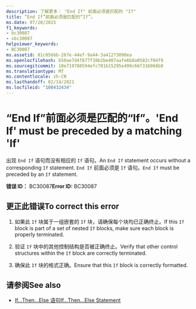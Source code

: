 ```yaml
---
description: 了解更多： "End If" 前面必须是匹配的 "If"
title: “End If”前面必须是匹配的“If”。
ms.date: 07/20/2015
f1_keywords:
- bc30087
- vbc30087
helpviewer_keywords:
- BC30087
ms.assetid: 81c056bb-267e-44ef-9a44-3a41273090ea
ms.openlocfilehash: b50ae7d4f877f38b2be407aafe6b8a0582cf04f9
ms.sourcegitcommit: 10e719780594efc781b15295e499c66f316068b8
ms.translationtype: MT
ms.contentlocale: zh-CN
ms.lasthandoff: 02/14/2021
ms.locfileid: "100432434"
---
```

# <a name="end-if-must-be-preceded-by-a-matching-if"></a><span data-ttu-id="bbf28-103">“End If”前面必须是匹配的“If”。</span><span class="sxs-lookup"><span data-stu-id="bbf28-103">'End If' must be preceded by a matching 'If'</span></span>

<span data-ttu-id="bbf28-104">出现 `End If` 语句而没有相应的 `If` 语句。</span><span class="sxs-lookup"><span data-stu-id="bbf28-104">An `End If` statement occurs without a corresponding `If` statement.</span></span> <span data-ttu-id="bbf28-105">`End If` 前面必须是 `If` 语句。</span><span class="sxs-lookup"><span data-stu-id="bbf28-105">`End If` must be preceded by an `If` statement.</span></span>  
  
 <span data-ttu-id="bbf28-106">**错误 ID：** BC30087</span><span class="sxs-lookup"><span data-stu-id="bbf28-106">**Error ID:** BC30087</span></span>  
  
## <a name="to-correct-this-error"></a><span data-ttu-id="bbf28-107">更正此错误</span><span class="sxs-lookup"><span data-stu-id="bbf28-107">To correct this error</span></span>  
  
1. <span data-ttu-id="bbf28-108">如果此 `If` 块属于一组嵌套的 `If` 块，请确保每个块均已正确终止。</span><span class="sxs-lookup"><span data-stu-id="bbf28-108">If this `If` block is part of a set of nested `If` blocks, make sure each block is properly terminated.</span></span>  
  
2. <span data-ttu-id="bbf28-109">验证 `If` 块中的其他控制结构是否被正确终止。</span><span class="sxs-lookup"><span data-stu-id="bbf28-109">Verify that other control structures within the `If` block are correctly terminated.</span></span>  
  
3. <span data-ttu-id="bbf28-110">确保此 `If` 块的格式正确。</span><span class="sxs-lookup"><span data-stu-id="bbf28-110">Ensure that this `If` block is correctly formatted.</span></span>  
  
## <a name="see-also"></a><span data-ttu-id="bbf28-111">请参阅</span><span class="sxs-lookup"><span data-stu-id="bbf28-111">See also</span></span>

- [<span data-ttu-id="bbf28-112">If...Then...Else 语句</span><span class="sxs-lookup"><span data-stu-id="bbf28-112">If...Then...Else Statement</span></span>](../language-reference/statements/if-then-else-statement.md)
